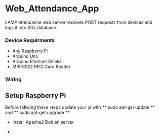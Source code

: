 # Web_Attendance_App
LAMP attendance web server receives POST requests from devices and logs it into SQL database. 

### Device Requirments
- Any Raspberry Pi
- Arduino Uno
- Arduino Ethernet Shield
- MRFC522 RFID Card Reader


### Wiring



## Setup Raspberry Pi
Before follwing these steps update your pi with ** sudo apt-get update ** and ** sudo apt-get upgrade **.
- Install Apache2 Debian server
* 
